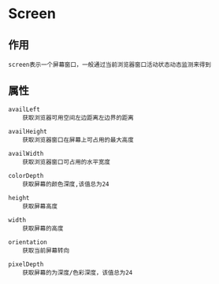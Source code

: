 # Screen

## 作用
    screen表示一个屏幕窗口，一般通过当前浏览器窗口活动状态动态监测来得到


## 属性
    availLeft
        获取浏览器可用空间左边距离左边界的距离

    availHeight
        获取浏览器窗口在屏幕上可占用的最大高度
    
    availWidth
        获取浏览器窗口可占用的水平宽度
    
    colorDepth
        获取屏幕的颜色深度,该值总为24

    height
        获取屏幕高度

    width
        获取屏幕的高度

    orientation
        获取当前屏幕转向
    
    pixelDepth
        获取屏幕的为深度/色彩深度，该值总为24
    
